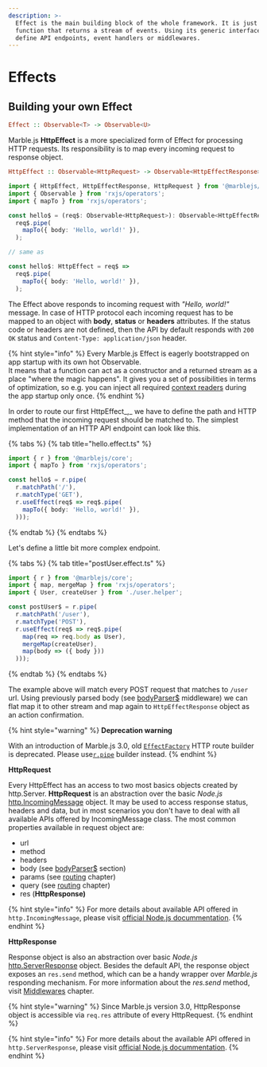 ```yaml
---
description: >-
  Effect is the main building block of the whole framework. It is just a
  function that returns a stream of events. Using its generic interface we can
  define API endpoints, event handlers or middlewares.
---
```


# Effects

## Building your own Effect

```haskell
Effect :: Observable<T> -> Observable<U>
```

Marble.js **HttpEffect** is a more specialized form of Effect for processing HTTP requests. Its responsibility is to map every incoming request to response object.

```haskell
HttpEffect :: Observable<HttpRequest> -> Observable<HttpEffectResponse>
```

```typescript
import { HttpEffect, HttpEffectResponse, HttpRequest } from '@marblejs/core';
import { Observable } from 'rxjs/operators';
import { mapTo } from 'rxjs/operators';

const hello$ = (req$: Observable<HttpRequest>): Observable<HttpEffectResponse> =>
  req$.pipe(
    mapTo({ body: 'Hello, world!' }),
  );

// same as 

const hello$: HttpEffect = req$ =>
  req$.pipe(
    mapTo({ body: 'Hello, world!' }),
  );
```

The Effect above responds to incoming request with _"Hello, world!"_ message. In case of HTTP protocol each incoming request has to be mapped to an object with **body**, **status** or **headers** attributes. If the status code or headers are not defined, then the API by default responds with `200 OK` status and `Content-Type: application/json` header.

{% hint style="info" %}
Every Marble.js Effect is eagerly bootstrapped on app startup with its own hot Observable.  
It means that a function can act as a constructor and a returned stream as a place "where the magic happens". It gives you a set of possibilities in terms of optimization, so e.g. you can inject all required [context readers](context.md) during the app startup only once. 
{% endhint %}

In order to route our first HttpEffect_,_ we have to define the path and HTTP method that the incoming request should be matched to. The simplest implementation of an HTTP API endpoint can look like this.

{% tabs %}
{% tab title="hello.effect.ts" %}
```typescript
import { r } from '@marblejs/core';
import { mapTo } from 'rxjs/operators';

const hello$ = r.pipe(
  r.matchPath('/'),
  r.matchType('GET'),
  r.useEffect(req$ => req$.pipe(
    mapTo({ body: 'Hello, world!' }),
  )));
```
{% endtab %}
{% endtabs %}

Let's define a little bit more complex endpoint.

{% tabs %}
{% tab title="postUser.effect.ts" %}
```typescript
import { r } from '@marblejs/core';
import { map, mergeMap } from 'rxjs/operators';
import { User, createUser } from './user.helper';

const postUser$ = r.pipe(
  r.matchPath('/user'),
  r.matchType('POST'),
  r.useEffect(req$ => req$.pipe(
    map(req => req.body as User),
    mergeMap(createUser),
    map(body => ({ body }))
  )));
```
{% endtab %}
{% endtabs %}

The example above will match every POST request that matches to `/user` url. Using previously parsed body \(see [bodyParser$](../other/api-reference/middleware-body.md) middleware\) we can flat map it to other stream and map again to `HttpEffectResponse` object as an action confirmation.

{% hint style="warning" %}
**Deprecation warning**

With an introduction of Marble.js 3.0, old [`EffectFactory`](../other/api-reference/core/core-effectfactory.md) HTTP route builder is deprecated. Please use[`r.pipe`](../other/api-reference/core/r.pipe.md) builder instead.
{% endhint %}

**HttpRequest**

Every HttpEffect has an access to two most basics objects created by http.Server. **HttpRequest** is an abstraction over the basic _Node.js_ [http.IncomingMessage](https://nodejs.org/dist/latest-v10.x/docs/api/http.html#http_class_http_incomingmessage) object. It may be used to access response status, headers and data, but in most scenarios you don't have to deal with all available APIs offered by IncomingMessage class. The most common properties available in request object are:

* url
* method
* headers
* body \(see [bodyParser$](../other/api-reference/middleware-body.md) section\)
* params \(see [routing]() chapter\)
* query \(see [routing]() chapter\)
* res \(**HttpResponse\)**

{% hint style="info" %}
For more details about available API offered in `http.IncomingMessage`, please visit [official Node.js docummentation](https://nodejs.org/dist/latest-v10.x/docs/api/http.html#http_class_http_incomingmessage).
{% endhint %}

**HttpResponse**

Response object is also an abstraction over basic _Node.js_ [http.ServerResponse](https://nodejs.org/dist/latest-v10.x/docs/api/http.html#http_class_http_serverresponse) object. Besides the default API, the response object exposes an `res.send` method, which can be a handy wrapper over _Marble.js_ responding mechanism. For more information about the _res.send_ method, visit [Middlewares](middlewares.md) chapter.

{% hint style="warning" %}
Since Marble.js version 3.0, HttpResponse object is accessible via `req.res` attribute of every HttpRequest.
{% endhint %}

{% hint style="info" %}
For more details about the available API offered in `http.ServerResponse`, please visit [official Node.js docummentation](https://nodejs.org/dist/latest-v10.x/docs/api/http.html#http_class_http_serverresponse).
{% endhint %}

